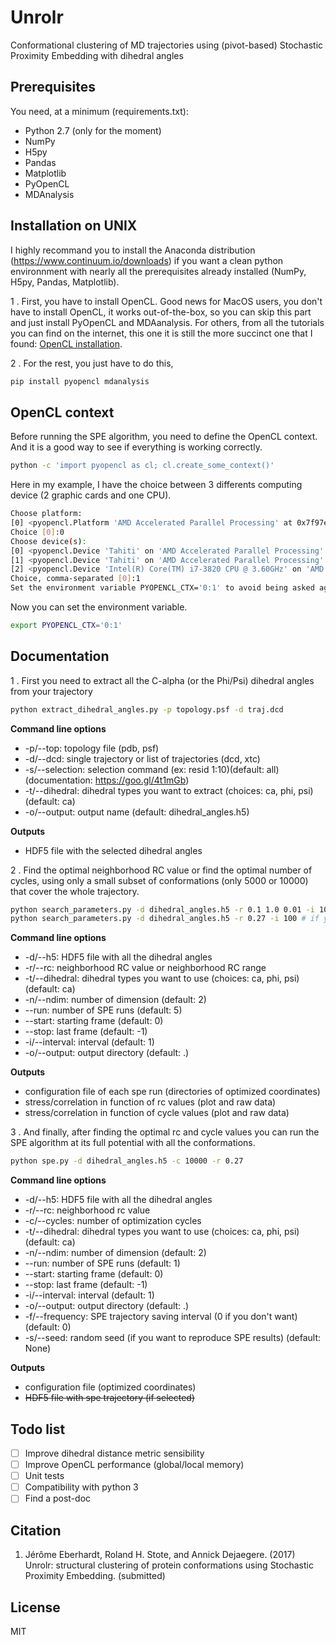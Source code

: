 # Unrolr
Conformational clustering of MD trajectories using (pivot-based) Stochastic Proximity Embedding with dihedral angles

## Prerequisites

You need, at a minimum (requirements.txt):

* Python 2.7 (only for the moment)
* NumPy
* H5py
* Pandas
* Matplotlib
* PyOpenCL
* MDAnalysis

## Installation on UNIX

I highly recommand you to install the Anaconda distribution (https://www.continuum.io/downloads) if you want a clean python environnment with nearly all the prerequisites already installed (NumPy, H5py, Pandas, Matplotlib).

1 . First, you have to install OpenCL. Good news for MacOS users, you don't have to install OpenCL, it works out-of-the-box, so you can skip this part and just install PyOpenCL and MDAanalysis. For others, from all the tutorials you can find on the internet, this one it is still the more succinct one that I found: [OpenCL installation](https://ethereum.gitbooks.io/frontier-guide/content/gpu.html).

2 . For the rest, you just have to do this,
```bash
pip install pyopencl mdanalysis
```

## OpenCL context

Before running the SPE algorithm, you need to define the OpenCL context. And it is a good way to see if everything is working correctly.

```bash
python -c 'import pyopencl as cl; cl.create_some_context()'
```

Here in my example, I have the choice between 3 differents computing device (2 graphic cards and one CPU). 

```bash
Choose platform:
[0] <pyopencl.Platform 'AMD Accelerated Parallel Processing' at 0x7f97e96a8430>
Choice [0]:0
Choose device(s):
[0] <pyopencl.Device 'Tahiti' on 'AMD Accelerated Parallel Processing' at 0x1e18a30>
[1] <pyopencl.Device 'Tahiti' on 'AMD Accelerated Parallel Processing' at 0x254a110>
[2] <pyopencl.Device 'Intel(R) Core(TM) i7-3820 CPU @ 3.60GHz' on 'AMD Accelerated Parallel Processing' at 0x21d0300>
Choice, comma-separated [0]:1
Set the environment variable PYOPENCL_CTX='0:1' to avoid being asked again.
```

Now you can set the environment variable.

```bash
export PYOPENCL_CTX='0:1'
```

## Documentation

1 . First you need to extract all the C-alpha (or the Phi/Psi) dihedral angles from your trajectory
```bash
python extract_dihedral_angles.py -p topology.psf -d traj.dcd
```
**Command line options**
* -p/--top: topology file (pdb, psf)
* -d/--dcd: single trajectory or list of trajectories (dcd, xtc)
* -s/--selection: selection command (ex: resid 1:10)(default: all)(documentation: https://goo.gl/4t1mGb)
* -t/--dihedral: dihedral types you want to extract (choices: ca, phi, psi)(default: ca)
* -o/--output: output name (default: dihedral_angles.h5)

**Outputs**
* HDF5 file with the selected dihedral angles

2 . Find the optimal neighborhood RC value or find the optimal number of cycles, using only a small subset of conformations (only 5000 or 10000) that cover the whole trajectory.
```bash
python search_parameters.py -d dihedral_angles.h5 -r 0.1 1.0 0.01 -i 100 # if you want to find the optimal RC value
python search_parameters.py -d dihedral_angles.h5 -r 0.27 -i 100 # if you want to find the optimal cycle value
```

**Command line options**
* -d/--h5: HDF5 file with all the dihedral angles
* -r/--rc: neighborhood RC value or neighborhood RC range
* -t/--dihedral: dihedral types you want to use (choices: ca, phi, psi)(default: ca)
* -n/--ndim: number of dimension (default: 2)
* --run: number of SPE runs (default: 5)
* --start: starting frame (default: 0)
* --stop: last frame (default: -1)
* -i/--interval: interval (default: 1)
* -o/--output: output directory (default: .)

**Outputs**
* configuration file of each spe run (directories of optimized coordinates)
* stress/correlation in function of rc values (plot and raw data)
* stress/correlation in function of cycle values (plot and raw data)

3 . And finally, after finding the optimal rc and cycle values you can run the SPE algorithm at its full potential with all the conformations.
```bash
python spe.py -d dihedral_angles.h5 -c 10000 -r 0.27
```

**Command line options**
* -d/--h5: HDF5 file with all the dihedral angles
* -r/--rc: neighborhood rc value
* -c/--cycles: number of optimization cycles
* -t/--dihedral: dihedral types you want to use (choices: ca, phi, psi)(default: ca)
* -n/--ndim: number of dimension (default: 2)
* --run: number of SPE runs (default: 1)
* --start: starting frame (default: 0)
* --stop: last frame (default: -1)
* -i/--interval: interval (default: 1)
* -o/--output: output directory (default: .)
* -f/--frequency: SPE trajectory saving interval (0 if you don't want)(default: 0)
* -s/--seed: random seed (if you want to reproduce SPE results) (default: None)

**Outputs**
* configuration file (optimized coordinates)
* ~~HDF5 file with spe trajectory (if selected)~~

## Todo list
- [ ] Improve dihedral distance metric sensibility
- [ ] Improve OpenCL performance (global/local memory)
- [ ] Unit tests
- [ ] Compatibility with python 3
- [ ] Find a post-doc

## Citation
1. Jérôme Eberhardt, Roland H. Stote, and Annick Dejaegere. (2017) Unrolr: structural clustering of protein conformations using Stochastic Proximity Embedding. (submitted)

## License
MIT

